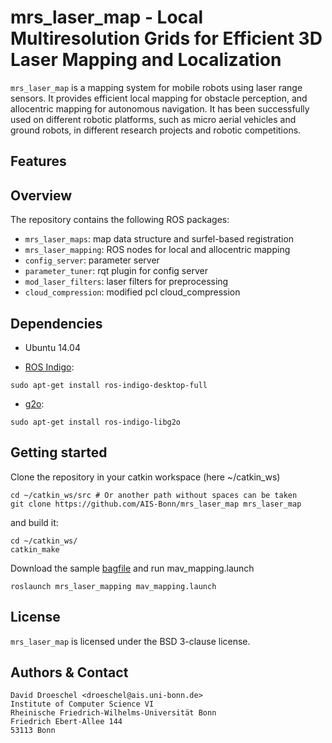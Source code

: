 
mrs_laser_map - Local Multiresolution Grids for Efficient 3D Laser Mapping and Localization
=====================================================================

`mrs_laser_map` is a mapping system for mobile robots using laser range sensors. 
It provides efficient local mapping for obstacle perception, and allocentric mapping 
for autonomous navigation. It has been successfully used on different 
robotic platforms, such as micro aerial vehicles and ground robots, in 
different research projects and robotic competitions.

Features
--------

       
Overview 
--------

The repository contains the following ROS packages:

* `mrs_laser_maps`: map data structure and surfel-based registration
* `mrs_laser_mapping`: ROS nodes for local and allocentric mapping
* `config_server`: parameter server 
* `parameter_tuner`: rqt plugin for config server
* `mod_laser_filters`: laser filters for preprocessing
* `cloud_compression`: modified pcl cloud_compression 

        
Dependencies
---------------


* Ubuntu 14.04 

* [ROS Indigo](http://www.ros.org/wiki/indigo/Installation/Ubuntu):
~~~~~~~~~~~~~~~~~~~~~~~~~~~~~~~{.sh}
sudo apt-get install ros-indigo-desktop-full
~~~~~~~~~~~~~~~~~~~~~~~~~~~~~~~
* [g2o](https://openslam.org/g2o.html):
~~~~~~~~~~~~~~~~~~~~~~~~~~~~~~~{.sh}
sudo apt-get install ros-indigo-libg2o
~~~~~~~~~~~~~~~~~~~~~~~~~~~~~~~

Getting started
---------------

Clone the repository in your catkin workspace (here ~/catkin_ws)
~~~~~~~~~~~~~~~~~~~~~~~~~~~~~~~{.sh}
cd ~/catkin_ws/src # Or another path without spaces can be taken
git clone https://github.com/AIS-Bonn/mrs_laser_map mrs_laser_map
~~~~~~~~~~~~~~~~~~~~~~~~~~~~~~~

and build it:
~~~~~~~~~~~~~~~~~~~~~~~~~~~~~~~{.sh}
cd ~/catkin_ws/
catkin_make
~~~~~~~~~~~~~~~~~~~~~~~~~~~~~~~

Download the sample [bagfile](http://www.ais.uni-bonn.de/~droeschel/bags/mav_2.bag) and run mav_mapping.launch
~~~~~~~~~~~~~~~~~~~~~~~~~~~~~~~{.sh}
roslaunch mrs_laser_mapping mav_mapping.launch
~~~~~~~~~~~~~~~~~~~~~~~~~~~~~~~

License
-------

`mrs_laser_map` is licensed under the BSD 3-clause license.

Authors & Contact
-----------------

```
David Droeschel <droeschel@ais.uni-bonn.de>
Institute of Computer Science VI
Rheinische Friedrich-Wilhelms-Universität Bonn
Friedrich Ebert-Allee 144
53113 Bonn
```

